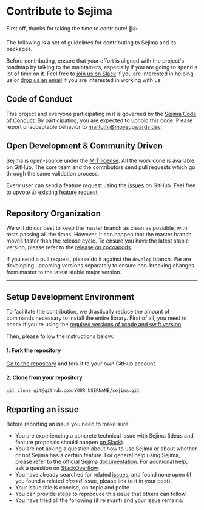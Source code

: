 # Contribute to Sejima

First off, thanks for taking the time to contribute! 🎉👍

The following is a set of guidelines for contributing to Sejima and its packages.

Before contributing, ensure that your effort is aligned with the project's roadmap by talking to the maintainers, especially if you are going to spend a lot of time on it. Feel free to [join us on Slack](http://moveupwards.slack.com) if you are interested in helping us or [drop us an email](mailto:hi@moveupwards.dev) if you are interested in working with us.

## Code of Conduct

This project and everyone participating in it is governed by the [Sejima Code of Conduct](CODE_OF_CONDUCT.md). By participating, you are expected to uphold this code. Please report unacceptable behavior to [mailto:hi@moveupwards.dev](mailto:hi@moveupwards.dev).

## Open Development & Community Driven
Sejima is open-source under the [MIT license](https://github.com/moveupwards/sejima/blob/master/LICENSE.md). All the work done is available on GitHub.
The core team and the contributors send pull requests which go through the same validation process.

Every user can send a feature request using the [issues](https://github.com/moveupwards/sejima/issues/new?template=FEATURE_REQUEST.md) on GitHub. Feel free to upvote 👍 [existing feature request](https://github.com/moveupwards/sejima/projects)

## Repository Organization
We will do our best to keep the master branch as clean as possible, with tests passing all the times. However, it can happen that the master branch moves faster than the release cycle. To ensure you have the latest stable version, please refer to the [release on cocoapods](https://cocoapods.org/pods/sejima).

If you send a pull request, please do it against the `develop` branch. We are developing upcoming versions separately to ensure non-breaking changes from master to the latest stable major version.

***

## Setup Development Environment
To facilitate the contribution, we drastically reduce the amount of commands necessary to install the entire library. First of all, you need to check if you're using the [required versions of xcode and swift version](https://github.com/MoveUpwards/Sejima#requirements)

Then, please follow the instructions below:

#### 1. Fork the repository

[Go to the repository](https://github.com/MoveUpwards/Sejima) and fork it to your own GitHub account.

#### 2. Clone from your repository

```bash
git clone git@github.com:YOUR_USERNAME/sejima.git
```

## Reporting an issue

Before reporting an issue you need to make sure:
- You are experiencing a concrete technical issue with Sejima (ideas and feature proposals should happen [on Slack](http://moveupwards.slack.com)).
- You are not asking a question about how to use Sejima or about whether or not Sejima has a certain feature. For general help using Sejima, please refer to [the official Sejima documentation](https://moveupwards.github.io/Sejima/). For additional help, ask a question on [StackOverflow](http://stackoverflow.com/questions/tagged/sejima).
- You have already searched for related [issues](https://github.com/moveupwards/sejima/issues), and found none open (if you found a related _closed_ issue, please link to it in your post).
- Your issue title is concise, on-topic and polite.
- You can provide steps to reproduce this issue that others can follow.
- You have tried all the following (if relevant) and your issue remains.